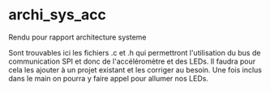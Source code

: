 # archi_sys_acc
Rendu pour rapport architecture systeme


Sont trouvables ici les fichiers .c et .h qui permettront l'utilisation du bus de communication SPI et donc de l'accéléromètre et des LEDs.
Il faudra pour cela les ajouter à un projet existant et les corriger au besoin. Une fois inclus dans le main on pourra y faire appel pour allumer nos LEDs. 
